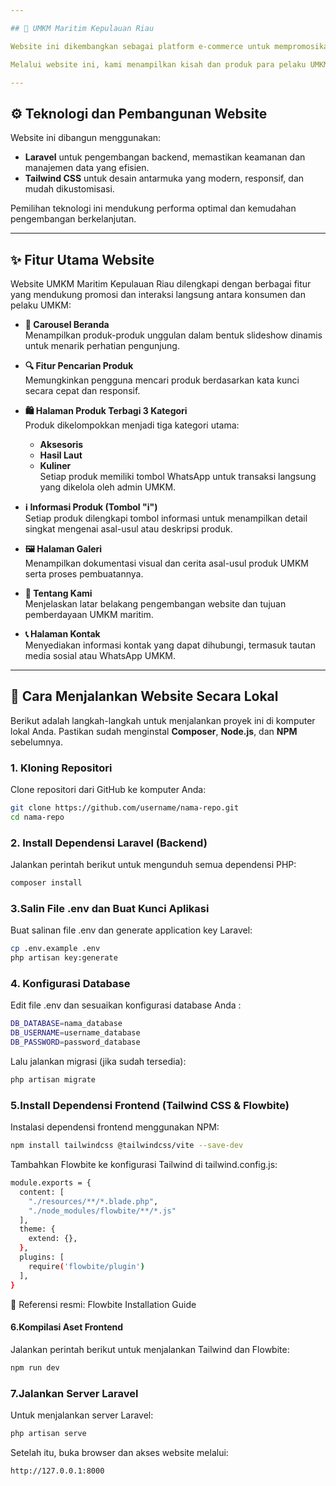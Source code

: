 ```yaml
---

## 🌊 UMKM Maritim Kepulauan Riau

Website ini dikembangkan sebagai platform e-commerce untuk mempromosikan dan memasarkan produk dari pelaku Usaha Mikro, Kecil, dan Menengah (UMKM) di sektor maritim wilayah Kepulauan Riau. Terinspirasi oleh kekayaan laut dan budaya bahari, proyek ini bertujuan mengangkat potensi lokal agar mampu bersaing di pasar nasional hingga internasional.

Melalui website ini, kami menampilkan kisah dan produk para pelaku UMKM — mulai dari hasil laut, kuliner khas pesisir, hingga aksesoris bernuansa bahari. Dengan memadukan pengetahuan tradisional dan inovasi digital, UMKM ini terus berkembang dan berkontribusi dalam pemberdayaan masyarakat pesisir.

---
```


## ⚙️ Teknologi dan Pembangunan Website

Website ini dibangun menggunakan:

* **Laravel** untuk pengembangan backend, memastikan keamanan dan manajemen data yang efisien.
* **Tailwind CSS** untuk desain antarmuka yang modern, responsif, dan mudah dikustomisasi.

Pemilihan teknologi ini mendukung performa optimal dan kemudahan pengembangan berkelanjutan.

---
## ✨ Fitur Utama Website

Website UMKM Maritim Kepulauan Riau dilengkapi dengan berbagai fitur yang mendukung promosi dan interaksi langsung antara konsumen dan pelaku UMKM:

- **🔄 Carousel Beranda**  
  Menampilkan produk-produk unggulan dalam bentuk slideshow dinamis untuk menarik perhatian pengunjung.

- **🔍 Fitur Pencarian Produk**  
  Memungkinkan pengguna mencari produk berdasarkan kata kunci secara cepat dan responsif.

- **🛍️ Halaman Produk Terbagi 3 Kategori**  
  Produk dikelompokkan menjadi tiga kategori utama:
  - **Aksesoris**
  - **Hasil Laut**
  - **Kuliner**  
  Setiap produk memiliki tombol WhatsApp untuk transaksi langsung yang dikelola oleh admin UMKM.

- **ℹ️ Informasi Produk (Tombol "i")**  
  Setiap produk dilengkapi tombol informasi untuk menampilkan detail singkat mengenai asal-usul atau deskripsi produk.

- **🖼️ Halaman Galeri**  
  Menampilkan dokumentasi visual dan cerita asal-usul produk UMKM serta proses pembuatannya.

- **👥 Tentang Kami**  
  Menjelaskan latar belakang pengembangan website dan tujuan pemberdayaan UMKM maritim.

- **📞 Halaman Kontak**  
  Menyediakan informasi kontak yang dapat dihubungi, termasuk tautan media sosial atau WhatsApp UMKM.
---
## 🚀 Cara Menjalankan Website Secara Lokal
Berikut adalah langkah-langkah untuk menjalankan proyek ini di komputer lokal Anda. Pastikan sudah menginstal **Composer**, **Node.js**, dan **NPM** sebelumnya.

### 1. Kloning Repositori
Clone repositori dari GitHub ke komputer Anda:
```bash
git clone https://github.com/username/nama-repo.git
cd nama-repo
```
### 2. Install Dependensi Laravel (Backend)
Jalankan perintah berikut untuk mengunduh semua dependensi PHP:
```bash
composer install
```
### 3.Salin File .env dan Buat Kunci Aplikasi
Buat salinan file .env dan generate application key Laravel:
```bash
cp .env.example .env
php artisan key:generate
```
### 4. Konfigurasi Database
Edit file .env dan sesuaikan konfigurasi database Anda : 
```bash
DB_DATABASE=nama_database
DB_USERNAME=username_database
DB_PASSWORD=password_database
```
Lalu jalankan migrasi (jika sudah tersedia):
```bash
php artisan migrate
```
### 5.Install Dependensi Frontend (Tailwind CSS & Flowbite)
Instalasi dependensi frontend menggunakan NPM:
```bash
npm install tailwindcss @tailwindcss/vite --save-dev
```
Tambahkan Flowbite ke konfigurasi Tailwind di tailwind.config.js:
```bash
module.exports = {
  content: [
    "./resources/**/*.blade.php",
    "./node_modules/flowbite/**/*.js"
  ],
  theme: {
    extend: {},
  },
  plugins: [
    require('flowbite/plugin')
  ],
}
```
📖 Referensi resmi: Flowbite Installation Guide

#### 6.Kompilasi Aset Frontend
Jalankan perintah berikut untuk menjalankan Tailwind dan Flowbite:
```bash
npm run dev
```
### 7.Jalankan Server Laravel
Untuk menjalankan server Laravel:
```bash
php artisan serve
```
Setelah itu, buka browser dan akses website melalui:
```bash
http://127.0.0.1:8000
```
